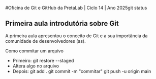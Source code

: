 #Oficina de Git e GitHub da PretaLab | Ciclo 14 | Ano 2025git status

## Primeira aula introdutória sobre Git

A primeira aula apresentou o conceito de Git e a sua importância da comunidade de desenvolvedores (as).

 Como commitar um arquivo 
- Primeiro: git restore --staged <nomedoarquivo>
- Altera algo no arquivo 
- Depois:
git add .
git commit -m "commitar"
git push -u origin main




